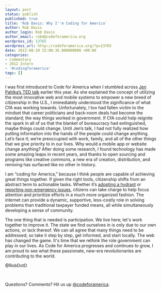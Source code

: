 ```yaml
---
layout: post
status: publish
published: true
title: 'Rob Davis: Why I''m Coding for America'
author: Rob Davis
author_login: Rob Davis
author_email: robd@codeforamerica.org
wordpress_id: 13765
wordpress_url: http://codeforamerica.org/?p=13765
date: 2012-08-20 15:08:36.000000000 +00:00
categories:
- Commentary
- 2012 Intern
- '#codingforamerica'
tags: []
---
```

I was first introduced to Code for America when I stumbled across <a href="http://www.ted.com/speakers/jen_pahlka.html">Jen Pahlka’s TED talk</a> earlier this year. As she explained the concept of utilizing the most innovative web and mobile systems to empower a new breed of citizenship in the U.S., I immediately understood the significance of what CfA was working towards. Unfortunately, I too had fallen victim to the mindset that career politicians and back-room deals had become the standard; the way things worked in government. If CfA could help reignite the spark in all of us that the blanket of bureaucracy had extinguished, maybe things could change. Until Jen’s talk, I had not fully realized how putting information into the hands of the people could change anything. Let’s face it; we’re preoccupied with work, family, and all of the other things that we give priority to in our lives. Why would a mobile app or website change anything? After doing some research, I found technology has made some amazing leaps in recent years, and thanks to open sourcing and programs like creative commons, a new era of creation, distribution, and remixing has surfaced like no other in history.

I am “coding for America,” because I think people are capable of achieving great things together. If given the right tools, citizenship shifts from an abstract term to actionable tasks. Whether it’s <a href="http://civiccommons.org/apps/adopt-hydrant">adopting a hydrant</a> or <a href="http://civiccommons.org/apps/seeclickfix">reporting non-emergency issues</a>, citizens can take charge to help focus attention and prioritize efforts in a much more organized fashion. The internet can provide a dynamic, supportive, less-costly role in solving problems than traditional taxpayer funded means, all while simultaneously developing a sense of community.

The one thing that is needed is participation. We live here; let's work together to improve it. The state we find ourselves in is only due to our own actions, or lack thereof. We can all agree that many things need to be addressed; so take it step by step, get informed, and start locally. The web has changed the game. It's time that we rethink the role government can play in our lives. As Code for America progresses and continues to grow, I am proud to see what these passionate, new-era revolutionaries are contributing to the world.

@RobDotD

&nbsp;

Questions? Comments? Hit us up <a href="http://twitter.com/codeforamerica" target="_blank">@codeforamerica</a>.
